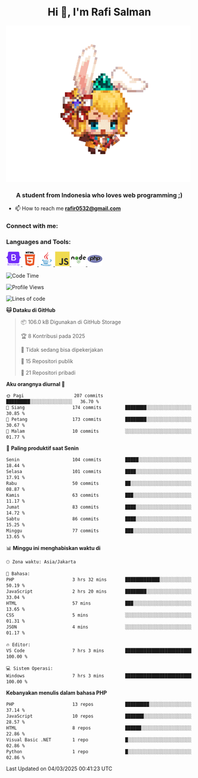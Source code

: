 <h1 align="center">Hi 👋, I'm Rafi Salman</h1>
<img src="img/lp.gif" /> 
<h3 align="center">A student from Indonesia who loves web programming ;)</h3>

- 📫 How to reach me **rafir0532@gmail.com**

<h3 align="left">Connect with me:</h3>
<p align="left">
</p>

<h3 align="left">Languages and Tools:</h3>
<p align="left"> <a href="https://getbootstrap.com" target="_blank" rel="noreferrer"> <img src="https://raw.githubusercontent.com/devicons/devicon/master/icons/bootstrap/bootstrap-plain-wordmark.svg" alt="bootstrap" width="40" height="40"/> </a> <a href="https://www.w3.org/html/" target="_blank" rel="noreferrer"> <img src="https://raw.githubusercontent.com/devicons/devicon/master/icons/html5/html5-original-wordmark.svg" alt="html5" width="40" height="40"/> </a> <a href="https://www.java.com" target="_blank" rel="noreferrer"> <img src="https://raw.githubusercontent.com/devicons/devicon/master/icons/java/java-original.svg" alt="java" width="40" height="40"/> </a> <a href="https://developer.mozilla.org/en-US/docs/Web/JavaScript" target="_blank" rel="noreferrer"> <img src="https://raw.githubusercontent.com/devicons/devicon/master/icons/javascript/javascript-original.svg" alt="javascript" width="40" height="40"/> </a> <a href="https://nodejs.org" target="_blank" rel="noreferrer"> <img src="https://raw.githubusercontent.com/devicons/devicon/master/icons/nodejs/nodejs-original-wordmark.svg" alt="nodejs" width="40" height="40"/> </a> <a href="https://www.php.net" target="_blank" rel="noreferrer"> <img src="https://raw.githubusercontent.com/devicons/devicon/master/icons/php/php-original.svg" alt="php" width="40" height="40"/> </a> </p>

<!--START_SECTION:waka-->
![Code Time](http://img.shields.io/badge/Code%20Time-347%20hrs%2051%20mins-blue)

![Profile Views](http://img.shields.io/badge/Profil%20dilihat-0-blue)

![Lines of code](https://img.shields.io/badge/Sejak%20Hello%20World%20aku%20telah%20menulis-1.8%20million%20baris%20kode-blue)

**🐱 Dataku di GitHub** 

> 📦 106.0 kB Digunakan di GitHub Storage 
 > 
> 🏆 8 Kontribusi pada 2025
 > 
> 🚫 Tidak sedang bisa dipekerjakan
 > 
> 📜 15 Repositori publik 
 > 
> 🔑 21 Repositori pribadi 
 > 
**Aku orangnya diurnal 🐤** 

```text
🌞 Pagi                   207 commits         █████████░░░░░░░░░░░░░░░░   36.70 % 
🌆 Siang                  174 commits         ████████░░░░░░░░░░░░░░░░░   30.85 % 
🌃 Petang                 173 commits         ████████░░░░░░░░░░░░░░░░░   30.67 % 
🌙 Malam                  10 commits          ░░░░░░░░░░░░░░░░░░░░░░░░░   01.77 % 
```
📅 **Paling produktif saat Senin** 

```text
Senin                    104 commits         █████░░░░░░░░░░░░░░░░░░░░   18.44 % 
Selasa                   101 commits         ████░░░░░░░░░░░░░░░░░░░░░   17.91 % 
Rabu                     50 commits          ██░░░░░░░░░░░░░░░░░░░░░░░   08.87 % 
Kamis                    63 commits          ███░░░░░░░░░░░░░░░░░░░░░░   11.17 % 
Jumat                    83 commits          ████░░░░░░░░░░░░░░░░░░░░░   14.72 % 
Sabtu                    86 commits          ████░░░░░░░░░░░░░░░░░░░░░   15.25 % 
Minggu                   77 commits          ███░░░░░░░░░░░░░░░░░░░░░░   13.65 % 
```


📊 **Minggu ini menghabiskan waktu di** 

```text
🕑︎ Zona waktu: Asia/Jakarta

💬 Bahasa: 
PHP                      3 hrs 32 mins       █████████████░░░░░░░░░░░░   50.19 % 
JavaScript               2 hrs 20 mins       ████████░░░░░░░░░░░░░░░░░   33.04 % 
HTML                     57 mins             ███░░░░░░░░░░░░░░░░░░░░░░   13.65 % 
CSS                      5 mins              ░░░░░░░░░░░░░░░░░░░░░░░░░   01.31 % 
JSON                     4 mins              ░░░░░░░░░░░░░░░░░░░░░░░░░   01.17 % 

🔥 Editor: 
VS Code                  7 hrs 3 mins        █████████████████████████   100.00 % 

💻 Sistem Operasi: 
Windows                  7 hrs 3 mins        █████████████████████████   100.00 % 
```

**Kebanyakan menulis dalam bahasa PHP** 

```text
PHP                      13 repos            █████████░░░░░░░░░░░░░░░░   37.14 % 
JavaScript               10 repos            ███████░░░░░░░░░░░░░░░░░░   28.57 % 
HTML                     8 repos             ██████░░░░░░░░░░░░░░░░░░░   22.86 % 
Visual Basic .NET        1 repo              █░░░░░░░░░░░░░░░░░░░░░░░░   02.86 % 
Python                   1 repo              █░░░░░░░░░░░░░░░░░░░░░░░░   02.86 % 
```




 Last Updated on 04/03/2025 00:41:23 UTC
<!--END_SECTION:waka-->
